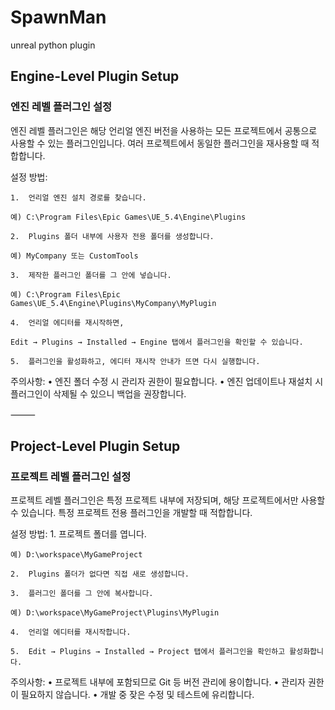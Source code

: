 # SpawnMan
unreal python plugin

## Engine-Level Plugin Setup

### 엔진 레벨 플러그인 설정

엔진 레벨 플러그인은 해당 언리얼 엔진 버전을 사용하는 모든 프로젝트에서 공통으로 사용할 수 있는 플러그인입니다.
여러 프로젝트에서 동일한 플러그인을 재사용할 때 적합합니다.

설정 방법:

	1.	언리얼 엔진 설치 경로를 찾습니다.
```
예) C:\Program Files\Epic Games\UE_5.4\Engine\Plugins
```	
	2.	Plugins 폴더 내부에 사용자 전용 폴더를 생성합니다.
```
예) MyCompany 또는 CustomTools
```	
	3.	제작한 플러그인 폴더를 그 안에 넣습니다.
```
예) C:\Program Files\Epic Games\UE_5.4\Engine\Plugins\MyCompany\MyPlugin
```	
	4.	언리얼 에디터를 재시작하면,
```
Edit → Plugins → Installed → Engine 탭에서 플러그인을 확인할 수 있습니다.
```	
	5.	플러그인을 활성화하고, 에디터 재시작 안내가 뜨면 다시 실행합니다.

주의사항:
	•	엔진 폴더 수정 시 관리자 권한이 필요합니다.
	•	엔진 업데이트나 재설치 시 플러그인이 삭제될 수 있으니 백업을 권장합니다.

⸻

## Project-Level Plugin Setup

### 프로젝트 레벨 플러그인 설정

프로젝트 레벨 플러그인은 특정 프로젝트 내부에 저장되며, 해당 프로젝트에서만 사용할 수 있습니다.
특정 프로젝트 전용 플러그인을 개발할 때 적합합니다.

설정 방법:
	1.	프로젝트 폴더를 엽니다.
```
예) D:\workspace\MyGameProject
```
	2.	Plugins 폴더가 없다면 직접 새로 생성합니다.
	
	3.	플러그인 폴더를 그 안에 복사합니다.
```
예) D:\workspace\MyGameProject\Plugins\MyPlugin
```	
	4.	언리얼 에디터를 재시작합니다.
	
	5.	Edit → Plugins → Installed → Project 탭에서 플러그인을 확인하고 활성화합니다.

주의사항:
	•	프로젝트 내부에 포함되므로 Git 등 버전 관리에 용이합니다.
	•	관리자 권한이 필요하지 않습니다.
	•	개발 중 잦은 수정 및 테스트에 유리합니다.
